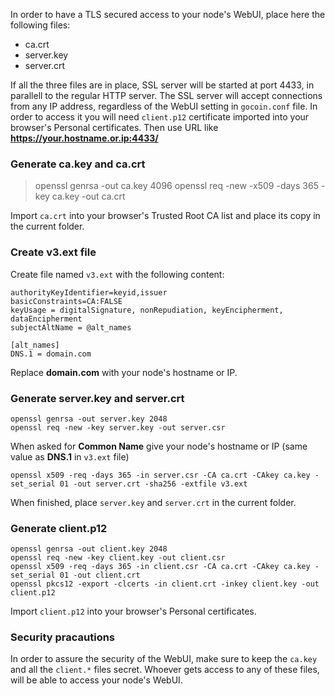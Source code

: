 In order to have a TLS secured access to your node's WebUI, place here the following files:
* ca.crt
* server.key
* server.crt

If all the three files are in place, SSL server will be started at port 4433, in parallell to the regular HTTP server.
The SSL server will accept connections from any IP address, regardless of the WebUI setting in `gocoin.conf` file.
In order to access it you will need `client.p12` certificate imported into your browser's Personal certificates.
Then use URL like **https://your.hostname.or.ip:4433/**


### Generate ca.key and ca.crt
> openssl genrsa -out ca.key 4096
> openssl req -new -x509 -days 365 -key ca.key -out ca.crt

Import `ca.crt` into your browser's Trusted Root CA list and place its copy in the current folder.

### Create v3.ext file
Create file named `v3.ext` with the following content:

	authorityKeyIdentifier=keyid,issuer
	basicConstraints=CA:FALSE
	keyUsage = digitalSignature, nonRepudiation, keyEncipherment, dataEncipherment
	subjectAltName = @alt_names

	[alt_names]
	DNS.1 = domain.com

Replace **domain.com** with your node's hostname or IP.

### Generate server.key and server.crt
	openssl genrsa -out server.key 2048
	openssl req -new -key server.key -out server.csr

When asked for **Common Name** give your node's hostname or IP (same value as **DNS.1** in `v3.ext` file)

	openssl x509 -req -days 365 -in server.csr -CA ca.crt -CAkey ca.key -set_serial 01 -out server.crt -sha256 -extfile v3.ext

When finished, place `server.key` and `server.crt` in the current folder.

### Generate client.p12
	openssl genrsa -out client.key 2048
	openssl req -new -key client.key -out client.csr
	openssl x509 -req -days 365 -in client.csr -CA ca.crt -CAkey ca.key -set_serial 01 -out client.crt
	openssl pkcs12 -export -clcerts -in client.crt -inkey client.key -out client.p12

Import `client.p12` into your browser's Personal certificates.


### Security pracautions

In order to assure the security of the WebUI, make sure to keep the `ca.key` and all the `client.*` files secret.
Whoever gets access to any of these files, will be able to access your node's WebUI.
